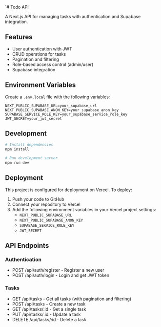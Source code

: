 `# Todo API

A Next.js API for managing tasks with authentication and Supabase integration.

## Features

- User authentication with JWT
- CRUD operations for tasks
- Pagination and filtering
- Role-based access control (admin/user)
- Supabase integration

## Environment Variables

Create a `.env.local` file with the following variables:

```env
NEXT_PUBLIC_SUPABASE_URL=your_supabase_url
NEXT_PUBLIC_SUPABASE_ANON_KEY=your_supabase_anon_key
SUPABASE_SERVICE_ROLE_KEY=your_supabase_service_role_key
JWT_SECRET=your_jwt_secret
```

## Development

```bash
# Install dependencies
npm install

# Run development server
npm run dev
```

## Deployment

This project is configured for deployment on Vercel. To deploy:

1. Push your code to GitHub
2. Connect your repository to Vercel
3. Add the following environment variables in your Vercel project settings:
   - `NEXT_PUBLIC_SUPABASE_URL`
   - `NEXT_PUBLIC_SUPABASE_ANON_KEY`
   - `SUPABASE_SERVICE_ROLE_KEY`
   - `JWT_SECRET`

## API Endpoints

### Authentication

- POST /api/auth/register - Register a new user
- POST /api/auth/login - Login and get JWT token

### Tasks

- GET /api/tasks - Get all tasks (with pagination and filtering)
- POST /api/tasks - Create a new task
- GET /api/tasks/:id - Get a single task
- PUT /api/tasks/:id - Update a task
- DELETE /api/tasks/:id - Delete a task
